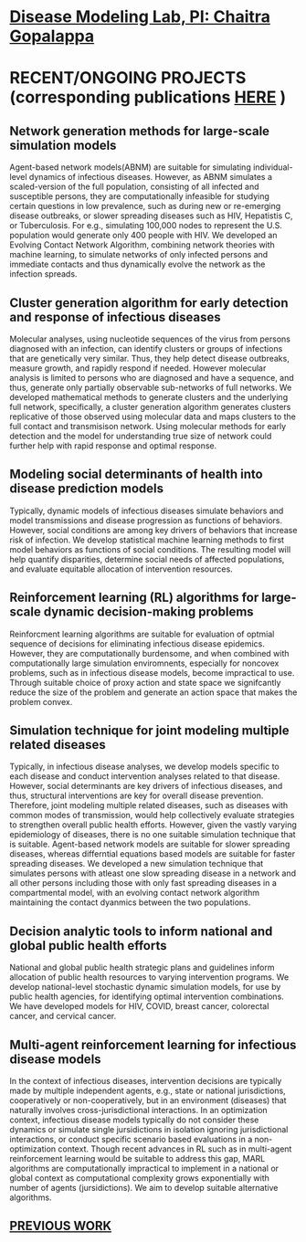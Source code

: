 
# [Disease Modeling Lab, PI: Chaitra Gopalappa](https://diseasemodeling.github.io)

# RECENT/ONGOING PROJECTS (corresponding publications [HERE](Publications.md) )  
## Network generation methods for large-scale simulation models
Agent-based network models(ABNM) are suitable for simulating individual-level dynamics of infectious diseases. However, as ABNM simulates a scaled-version of the full population, consisting of all infected and susceptible persons, they are computationally infeasible for studying certain questions in low prevalence, such as during new or re-emerging disease outbreaks, or slower spreading diseases such as HIV, Hepatistis C, or Tuberculosis. For e.g., simulating 100,000 nodes to represent the U.S. population would generate only 400 people with HIV. We developed an Evolving Contact Network Algorithm, combining  network theories with machine learning, to simulate networks of only infected persons and immediate contacts and thus dynamically evolve the network as the infection spreads. 

## Cluster generation algorithm for early detection and response of infectious diseases
Molecular analyses, using nucleotide sequences of the virus from persons diagnosed with an infection, can identify clusters or groups of infections that are genetically very similar. Thus, they help detect disease outbreaks, measure growth, and rapidly respond if needed. However molecular analysis is limited to persons who are diagnosed and have a sequence, and thus, generate only partially observable sub-networks of full networks. We developed mathematical methods to generate clusters and the underlying full network, specifically, a cluster generation algorithm  generates clusters replicative of those observed using molecular data and maps clusters to the full contact and transmisison network. Using  molecular methods for early detection and the model for understanding true size of network could further help with rapid response and optimal response. 

## Modeling social determinants of health into disease prediction models
Typically, dynamic models of infectious diseases simulate behaviors and model transmissions and disease progression as functions of behaviors. However, social conditions are among key drivers of behaviors that increase risk of infection. We develop statistical machine learning methods to first model behaviors as functions of social conditions. The resulting model will help quantify disparities, determine social needs of affected populations, and evaluate equitable allocation of intervention resources. 

## Reinforcement learning (RL) algorithms for large-scale dynamic decision-making problems
Reinforcment learning algorithms are suitable for evaluation of optmial sequence of decisions for eliminating infectious disease epidemics. However, they are computationally burdensome, and when combined with computationally large simulation enviromnents, especially for noncovex problems, such as in infectious disease models, become impractical to use. Through suitable choice of proxy action and state space we signifcantly reduce the size of the problem and generate an action space that makes the problem convex. 

## Simulation technique for joint modeling multiple related diseases 
Typically, in infectious disease analyses, we develop models specific to each disease and conduct intervention analyses related to that disease. However, social determinants are key drivers of infectious diseases, and thus, structural interventions are key for overall disease prevention. Therefore, joint modeling multiple related diseases, such as diseases with common modes of transmission, would help collectively evaluate strategies to strengthen overall public health efforts. However, given the vastly varying epidemiology of diseases, there is no one suitable simulation technique that is suitable. Agent-based network models are suitable for slower spreading diseases, whereas differntial equations based models are suitable for faster spreading diseases. We developed a new simulation technique that simulates persons with atleast one slow spreading disease in a network and all other persons including those with only fast spreading diseases in a compartmental model, with an evolving contact network algorithm maintaining the contact dyanmics between the two populations.

## Decision analytic tools to inform national and global public health efforts
National and global public health strategic plans and guidelines inform allocation of public health resources to varying intervention programs. We develop national-level stochastic dynamic simulation models, for use by public health agencies, for identifying optimal intervention combinations. We have developed models for HIV, COVID, breast cancer, colorectal cancer, and cervical cancer. 

## Multi-agent reinforcement learning for infectious disease models
In the context of infectious diseases, intervention decisions are typically made by multiple independent agents, e.g., state or national jurisdictions, cooperatively or non-cooperatively, but in an environment (diseases) that naturally involves cross-jurisdictional interactions. In an optimization context, infectious disease models typically do not consider these dynamics or simulate single jursidictions in isolation ignoring jurisdictional interactions, or conduct specific scenario based evaluations in a non-optimization context. Though recent advances in RL such as in multi-agent reinforcement learning would be suitable to address this gap, MARL algorithms are computationally impractical to implement in a national or global context as computational complexity grows exponentially with number of agents (jursidictions). We aim to develop suitable alternative algorithms.


## [PREVIOUS WORK](https://blogs.umass.edu/chaitrag/)  
